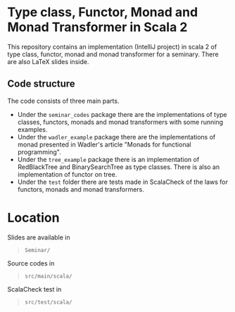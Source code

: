 # Type class, Functor, Monad and Monad Transformer in Scala 2

This repository contains an implementation (IntelliJ project) in scala 2 of type class, functor, monad and monad transformer for a seminary. 
There are also LaTeX slides inside. 

## Code structure
The code consists of three main parts.
+ Under the `seminar_codes` package there are the implementations of type classes, functors, monads and monad transformers with some running examples.
+ Under the `wadler_example` package there are the implementations of monad presented in Wadler's article "Monads for functional programming".
+ Under the `tree_example` package there is an implementation of RedBlackTree and BinarySearchTree as type classes. There is also an implementation of functor on tree.
+ Under the `test` folder there are tests made in ScalaCheck of the laws for functors, monads and monad transformers.

# Location

Slides are available in

> `Seminar/`

Source codes in

> `src/main/scala/`

ScalaCheck test in

> `src/test/scala/`
